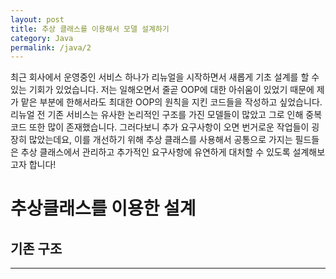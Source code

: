```yaml
---
layout: post
title: 추상 클래스를 이용해서 모델 설계하기
category: Java
permalink: /java/2
---
```


최근 회사에서 운영중인 서비스 하나가 리뉴얼을 시작하면서 새롭게 기초 설계를 할 수 있는 기회가 있었습니다. 저는 일해오면서 줄곧 OOP에 대한 아쉬움이 있었기 때문에 제가 맡은 부분에 한해서라도 최대한 OOP의 원칙을 지킨 코드들을 작성하고 싶었습니다. 리뉴얼 전 기존 서비스는 유사한 논리적인 구조를 가진 모델들이 많았고 그로 인해 중복코드 또한 많이 존재했습니다. 그러다보니 추가 요구사항이 오면 번거로운 작업들이 굉장히 많았는데요, 이를 개선하기 위해 추상 클래스를 사용해서 공통으로 가지는 필드들은 추상 클래스에서 관리하고 추가적인 요구사항에 유연하게 대처할 수 있도록 설계해보고자 합니다!

# 추상클래스를 이용한 설계
## 기존 구조

---